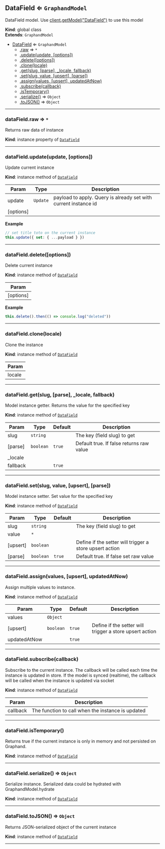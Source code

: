 <a name="DataField"></a>

## DataField ⇐ <code>GraphandModel</code>
DataField model. Use [client.getModel("DataField")](Client#getModel) to use this model

**Kind**: global class  
**Extends**: <code>GraphandModel</code>  

* [DataField](DataField.md#DataField) ⇐ <code>GraphandModel</code>
    * [.raw](#) ⇒ <code>\*</code>
    * [.update(update, [options])](#)
    * [.delete([options])](#)
    * [.clone(locale)](#)
    * [.get(slug, [parse], _locale, fallback)](#)
    * [.set(slug, value, [upsert], [parse])](#)
    * [.assign(values, [upsert], updatedAtNow)](#)
    * [.subscribe(callback)](#)
    * [.isTemporary()](#)
    * [.serialize()](#) ⇒ <code>Object</code>
    * [.toJSON()](#) ⇒ <code>Object</code>


* * *

<a name=""></a>

### dataField.raw ⇒ <code>\*</code>
Returns raw data of instance

**Kind**: instance property of [<code>DataField</code>](DataField.md#DataField)  

* * *

<a name=""></a>

### dataField.update(update, [options])
Update current instance

**Kind**: instance method of [<code>DataField</code>](DataField.md#DataField)  

| Param | Type | Description |
| --- | --- | --- |
| update | <code>Update</code> | payload to apply. Query is already set with current instance id |
| [options] |  |  |

**Example**  
```js
// set title toto on the current instance
this.update({ set: { ...payload } })
```

* * *

<a name=""></a>

### dataField.delete([options])
Delete current instance

**Kind**: instance method of [<code>DataField</code>](DataField.md#DataField)  

| Param |
| --- |
| [options] | 

**Example**  
```js
this.delete().then(() => console.log("deleted"))
```

* * *

<a name=""></a>

### dataField.clone(locale)
Clone the instance

**Kind**: instance method of [<code>DataField</code>](DataField.md#DataField)  

| Param |
| --- |
| locale | 


* * *

<a name=""></a>

### dataField.get(slug, [parse], _locale, fallback)
Model instance getter. Returns the value for the specified key

**Kind**: instance method of [<code>DataField</code>](DataField.md#DataField)  

| Param | Type | Default | Description |
| --- | --- | --- | --- |
| slug | <code>string</code> |  | The key (field slug) to get |
| [parse] | <code>boolean</code> | <code>true</code> | Default true. If false returns raw value |
| _locale |  |  |  |
| fallback |  | <code>true</code> |  |


* * *

<a name=""></a>

### dataField.set(slug, value, [upsert], [parse])
Model instance setter. Set value for the specified key

**Kind**: instance method of [<code>DataField</code>](DataField.md#DataField)  

| Param | Type | Default | Description |
| --- | --- | --- | --- |
| slug | <code>string</code> |  | The key (field slug) to get |
| value | <code>\*</code> |  |  |
| [upsert] | <code>boolean</code> |  | Define if the setter will trigger a store upsert action |
| [parse] | <code>boolean</code> | <code>true</code> | Default true. If false set raw value |


* * *

<a name=""></a>

### dataField.assign(values, [upsert], updatedAtNow)
Assign multiple values to instance.

**Kind**: instance method of [<code>DataField</code>](DataField.md#DataField)  

| Param | Type | Default | Description |
| --- | --- | --- | --- |
| values | <code>Object</code> |  |  |
| [upsert] | <code>boolean</code> | <code>true</code> | Define if the setter will trigger a store upsert action |
| updatedAtNow |  | <code>true</code> |  |


* * *

<a name=""></a>

### dataField.subscribe(callback)
Subscribe to the current instance. The callback will be called each time the instance is updated in store.
If the model is synced (realtime), the callback will be called when the instance is updated via socket

**Kind**: instance method of [<code>DataField</code>](DataField.md#DataField)  

| Param | Description |
| --- | --- |
| callback | The function to call when the instance is updated |


* * *

<a name=""></a>

### dataField.isTemporary()
Returns true if the current instance is only in memory and not persisted on Graphand.

**Kind**: instance method of [<code>DataField</code>](DataField.md#DataField)  

* * *

<a name=""></a>

### dataField.serialize() ⇒ <code>Object</code>
Serialize instance. Serialized data could be hydrated with GraphandModel.hydrate

**Kind**: instance method of [<code>DataField</code>](DataField.md#DataField)  

* * *

<a name=""></a>

### dataField.toJSON() ⇒ <code>Object</code>
Returns JSON-serialized object of the current instance

**Kind**: instance method of [<code>DataField</code>](DataField.md#DataField)  

* * *

